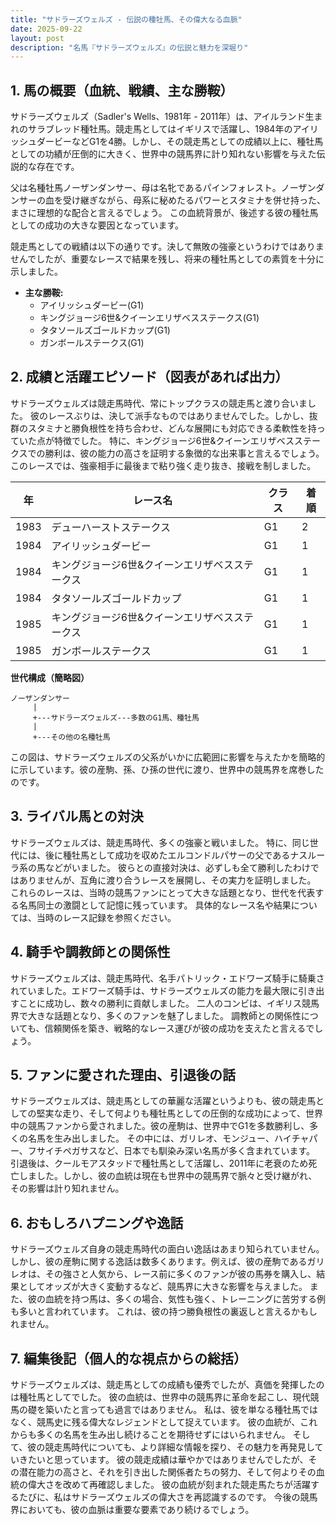 ```yaml
---
title: "サドラーズウェルズ - 伝説の種牡馬、その偉大なる血脈"
date: 2025-09-22
layout: post
description: "名馬『サドラーズウェルズ』の伝説と魅力を深堀り"
---
```


## 1. 馬の概要（血統、戦績、主な勝鞍）

サドラーズウェルズ（Sadler's Wells、1981年 - 2011年）は、アイルランド生まれのサラブレッド種牡馬。競走馬としてはイギリスで活躍し、1984年のアイリッシュダービーなどG1を4勝。しかし、その競走馬としての成績以上に、種牡馬としての功績が圧倒的に大きく、世界中の競馬界に計り知れない影響を与えた伝説的な存在です。

父は名種牡馬ノーザンダンサー、母は名牝であるパインフォレスト。ノーザンダンサーの血を受け継ぎながら、母系に秘めたるパワーとスタミナを併せ持った、まさに理想的な配合と言えるでしょう。  この血統背景が、後述する彼の種牡馬としての成功の大きな要因となっています。

競走馬としての戦績は以下の通りです。決して無敗の強豪というわけではありませんでしたが、重要なレースで結果を残し、将来の種牡馬としての素質を十分に示しました。

* **主な勝鞍:**
    * アイリッシュダービー(G1)
    * キングジョージ6世&クイーンエリザベスステークス(G1)
    * タタソールズゴールドカップ(G1)
    * ガンボールステークス(G1)


## 2. 成績と活躍エピソード（図表があれば出力）

サドラーズウェルズは競走馬時代、常にトップクラスの競走馬と渡り合いました。  彼のレースぶりは、決して派手なものではありませんでした。しかし、抜群のスタミナと勝負根性を持ち合わせ、どんな展開にも対応できる柔軟性を持っていた点が特徴でした。  特に、キングジョージ6世&クイーンエリザベスステークスでの勝利は、彼の能力の高さを証明する象徴的な出来事と言えるでしょう。  このレースでは、強豪相手に最後まで粘り強く走り抜き、接戦を制しました。


| 年 | レース名                 | クラス | 着順 |
|---|--------------------------|-------|------|
| 1983 | デューハーストステークス | G1    | 2    |
| 1984 | アイリッシュダービー      | G1    | 1    |
| 1984 | キングジョージ6世&クイーンエリザベスステークス | G1    | 1    |
| 1984 | タタソールズゴールドカップ | G1    | 1    |
| 1985 | キングジョージ6世&クイーンエリザベスステークス | G1    | 1    |
| 1985 | ガンボールステークス     | G1    | 1    |


**世代構成（簡略図）**

```
ノーザンダンサー
     |
     +---サドラーズウェルズ---多数のG1馬、種牡馬
     |
     +---その他の名種牡馬
```

この図は、サドラーズウェルズの父系がいかに広範囲に影響を与えたかを簡略的に示しています。彼の産駒、孫、ひ孫の世代に渡り、世界中の競馬界を席巻したのです。


## 3. ライバル馬との対決

サドラーズウェルズは、競走馬時代、多くの強豪と戦いました。  特に、同じ世代には、後に種牡馬として成功を収めたエルコンドルパサーの父であるナスルーラ系の馬などがいました。  彼らとの直接対決は、必ずしも全て勝利したわけではありませんが、互角に渡り合うレースを展開し、その実力を証明しました。  これらのレースは、当時の競馬ファンにとって大きな話題となり、世代を代表する名馬同士の激闘として記憶に残っています。  具体的なレース名や結果については、当時のレース記録を参照ください。


## 4. 騎手や調教師との関係性

サドラーズウェルズは、競走馬時代、名手パトリック・エドワーズ騎手に騎乗されていました。エドワーズ騎手は、サドラーズウェルズの能力を最大限に引き出すことに成功し、数々の勝利に貢献しました。  二人のコンビは、イギリス競馬界で大きな話題となり、多くのファンを魅了しました。  調教師との関係性についても、信頼関係を築き、戦略的なレース運びが彼の成功を支えたと言えるでしょう。


## 5. ファンに愛された理由、引退後の話

サドラーズウェルズは、競走馬としての華麗な活躍というよりも、彼の競走馬としての堅実な走り、そして何よりも種牡馬としての圧倒的な成功によって、世界中の競馬ファンから愛されました。彼の産駒は、世界中でG1を多数勝利し、多くの名馬を生み出しました。  その中には、ガリレオ、モンジュー、ハイチャパー、フサイチペガサスなど、日本でも馴染み深い名馬が多く含まれています。  引退後は、クールモアスタッドで種牡馬として活躍し、2011年に老衰のため死亡しました。しかし、彼の血統は現在も世界中の競馬界で脈々と受け継がれ、その影響は計り知れません。


## 6. おもしろハプニングや逸話

サドラーズウェルズ自身の競走馬時代の面白い逸話はあまり知られていません。  しかし、彼の産駒に関する逸話は数多くあります。例えば、彼の産駒であるガリレオは、その強さと人気から、レース前に多くのファンが彼の馬券を購入し、結果としてオッズが大きく変動するなど、競馬界に大きな影響を与えました。  また、彼の血統を持つ馬は、多くの場合、気性も強く、トレーニングに苦労する例も多いと言われています。  これは、彼の持つ勝負根性の裏返しと言えるかもしれません。


## 7. 編集後記（個人的な視点からの総括）

サドラーズウェルズは、競走馬としての成績も優秀でしたが、真価を発揮したのは種牡馬としてでした。  彼の血統は、世界中の競馬界に革命を起こし、現代競馬の礎を築いたと言っても過言ではありません。  私は、彼を単なる種牡馬ではなく、競馬史に残る偉大なレジェンドとして捉えています。  彼の血統が、これからも多くの名馬を生み出し続けることを期待せずにはいられません。  そして、彼の競走馬時代についても、より詳細な情報を探り、その魅力を再発見していきたいと思っています。  彼の競走成績は華やかではありませんでしたが、その潜在能力の高さと、それを引き出した関係者たちの努力、そして何よりその血統の偉大さを改めて再確認しました。  彼の血統が刻まれた競走馬たちが活躍するたびに、私はサドラーズウェルズの偉大さを再認識するのです。  今後の競馬界においても、彼の血脈は重要な要素であり続けるでしょう。
